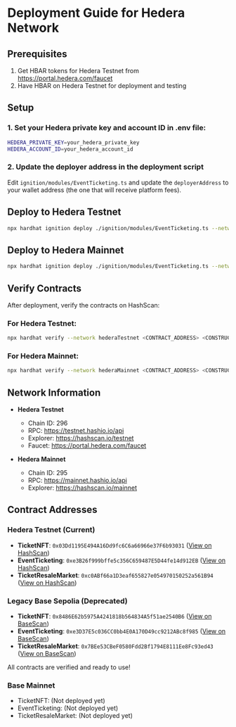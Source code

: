 # Deployment Guide for Hedera Network

## Prerequisites

1. Get HBAR tokens for Hedera Testnet from https://portal.hedera.com/faucet
2. Have HBAR on Hedera Testnet for deployment and testing

## Setup

### 1. Set your Hedera private key and account ID in .env file:

```bash
HEDERA_PRIVATE_KEY=your_hedera_private_key
HEDERA_ACCOUNT_ID=your_hedera_account_id
```

### 2. Update the deployer address in the deployment script

Edit `ignition/modules/EventTicketing.ts` and update the `deployerAddress` to your wallet address (the one that will receive platform fees).

## Deploy to Hedera Testnet

```bash
npx hardhat ignition deploy ./ignition/modules/EventTicketing.ts --network hederaTestnet
```

## Deploy to Hedera Mainnet

```bash
npx hardhat ignition deploy ./ignition/modules/EventTicketing.ts --network hederaMainnet
```

## Verify Contracts

After deployment, verify the contracts on HashScan:

### For Hedera Testnet:
```bash
npx hardhat verify --network hederaTestnet <CONTRACT_ADDRESS> <CONSTRUCTOR_ARGS>
```

### For Hedera Mainnet:
```bash
npx hardhat verify --network hederaMainnet <CONTRACT_ADDRESS> <CONSTRUCTOR_ARGS>
```

## Network Information

- **Hedera Testnet**
  - Chain ID: 296
  - RPC: https://testnet.hashio.io/api
  - Explorer: https://hashscan.io/testnet
  - Faucet: https://portal.hedera.com/faucet

- **Hedera Mainnet**
  - Chain ID: 295
  - RPC: https://mainnet.hashio.io/api
  - Explorer: https://hashscan.io/mainnet

## Contract Addresses

### Hedera Testnet (Current)
- **TicketNFT**: `0x03Dd1195E494A16Dd9fc6C6a66966e37F6b93031` ([View on HashScan](https://hashscan.io/testnet/address/0x03Dd1195E494A16Dd9fc6C6a66966e37F6b93031#code))
- **EventTicketing**: `0xe3B26f999bffe5c356C659487E5D44fe14d912EB` ([View on HashScan](https://hashscan.io/testnet/address/0xe3B26f999bffe5c356C659487E5D44fe14d912EB#code))
- **TicketResaleMarket**: `0xc0ABf66a1D3eaf655827e054970150252a561B94` ([View on HashScan](https://hashscan.io/testnet/address/0xc0ABf66a1D3eaf655827e054970150252a561B94#code))

### Legacy Base Sepolia (Deprecated)
- **TicketNFT**: `0x8486E62b5975A4241818b564834A5f51ae2540B6` ([View on BaseScan](https://sepolia.basescan.org/address/0x8486E62b5975A4241818b564834A5f51ae2540B6#code))
- **EventTicketing**: `0xe3D37E5c036CC0bb4E0A170D49cc9212ABc8f985` ([View on BaseScan](https://sepolia.basescan.org/address/0xe3D37E5c036CC0bb4E0A170D49cc9212ABc8f985#code))
- **TicketResaleMarket**: `0x7BEe53CBeF0580Fdd2Bf1794E8111Ee8Fc93ed43` ([View on BaseScan](https://sepolia.basescan.org/address/0x7BEe53CBeF0580Fdd2Bf1794E8111Ee8Fc93ed43#code))

All contracts are verified and ready to use!

### Base Mainnet
- TicketNFT: (Not deployed yet)
- EventTicketing: (Not deployed yet)
- TicketResaleMarket: (Not deployed yet)
